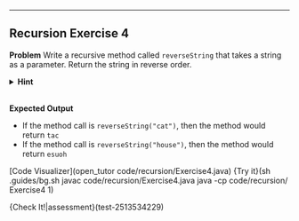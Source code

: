 ----------

## Recursion Exercise 4

**Problem**
Write a recursive method called `reverseString` that takes a string as a parameter. Return the string in reverse order.

<details>
  <summary><strong>Hint</strong></summary>
  Use the <code>substring</code> string method to return a substring of another string. This method can take one or two arguments. If you are using only one argument, this represents the start of the substring and will include the remainder of the string. If you are using two parameters, the first number represents the start of the substring and the second number represents the end (exclusive) of the substring.
</details><br>

**Expected Output**
* If the method call is `reverseString("cat")`, then the method would return `tac`
* If the method call is `reverseString("house")`, then the method would return `esuoh`

[Code Visualizer](open_tutor code/recursion/Exercise4.java)
{Try it}(sh .guides/bg.sh javac code/recursion/Exercise4.java java -cp code/recursion/ Exercise4 1)

{Check It!|assessment}(test-2513534229)
